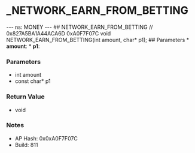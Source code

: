# _NETWORK_EARN_FROM_BETTING

--- ns: MONEY --- ## NETWORK_EARN_FROM_BETTING  // 0x827A5BA1A44ACA6D 0xA0F7F07C void NETWORK_EARN_FROM_BETTING(int amount, char* p1);   ## Parameters * **amount**: * **p1**:

### Parameters
* int amount
* const char* p1

### Return Value
* void

### Notes
* AP Hash: 0x0xA0F7F07C
* Build: 811

